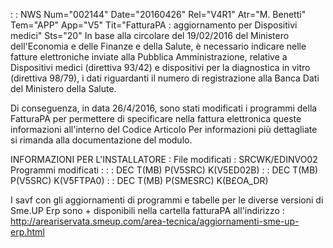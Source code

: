 :  : NWS Num="002144" Date="20160426" Rel="V4R1" Atr="M. Benetti" Tem="APP" App="V5" Tit="FatturaPA :  aggiornamento per Dispositivi medici" Sts="20"
In base alla circolare del 19/02/2016 del Ministero dell'Economia e delle Finanze e della Salute, è necessario indicare nelle fatture elettroniche inviate alla Pubblica Amministrazione, relative a
Dispositivi medici (direttiva 93/42) e dispositivi per la diagnostica in vitro (direttiva 98/79), i dati riguardanti il numero di registrazione alla Banca Dati del Ministero della Salute.

Di conseguenza, in data 26/4/2016, sono stati modificati i programmi della FatturaPA per permettere
di specificare nella fattura elettronica queste informazioni all'interno del Codice Articolo 
Per informazioni più dettagliate si rimanda alla documentazione del modulo.

INFORMAZIONI PER L'INSTALLATORE : 
File modificati : 
SRCWK/EDINVO02
Programmi modificati : 
 :  : DEC T(MB) P(V5SRC) K(V5ED02B)
 :  : DEC T(MB) P(V5SRC) K(V5FTPA0)
 :  : DEC T(MB) P(SMESRC) K(B£OA_DR)

I savf con gli aggiornamenti di programmi e tabelle per le diverse versioni di Sme.UP Erp sono + disponibili nella cartella fatturaPA all'indirizzo : 
http://areariservata.smeup.com/area-tecnica/aggiornamenti-sme-up-erp.html 
